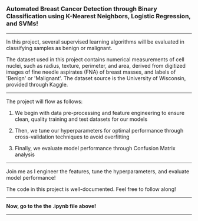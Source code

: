 ### Automated Breast Cancer Detection through Binary Classification using K-Nearest Neighbors, Logistic Regression, and SVMs!
---
In this project, several supervised learning algorithms will be evaluated in classifying samples as benign or malignant. 

The dataset used in this project contains numerical measurements of cell nuclei, such as radius, texture, perimeter, and area, derived from digitized images of fine needle aspirates (FNA) of breast masses, and labels of 'Benign' or 'Malignant'. The dataset source is the University of Wisconsin, provided through Kaggle.

---
The project will flow as follows:

1. We begin with data pre-processing and feature engineering to ensure clean, quality training and test datasets for our models

2. Then, we tune our hyperparameters for optimal performance through cross-validation techniques to avoid overfitting

3. Finally, we evaluate model performance through Confusion Matrix analysis
---

Join me as I engineer the features, tune the hyperparameters, and evaluate model performance! 

The code in this project is well-documented. Feel free to follow along!

---

**Now, go to the the .ipynb file above!**

---
